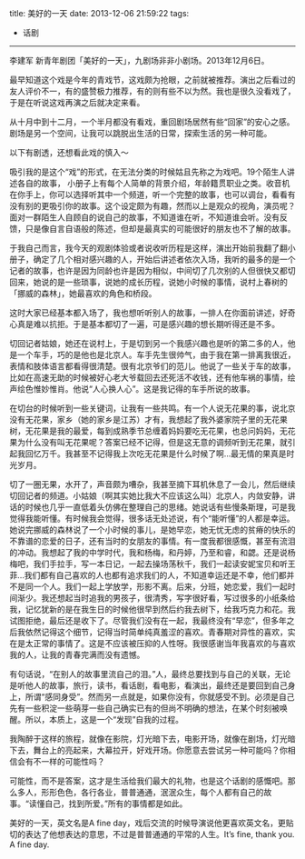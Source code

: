 title: 美好的一天
date: 2013-12-06 21:59:22
tags:
- 话剧

---

李建军 新青年剧团「美好的一天」，九剧场非非小剧场。2013年12月6日。

最早知道这个戏是今年的青戏节，这戏颇为抢眼，之前就被推荐。演出之后看过的友人评价不一，有的盛赞极力推荐，有的则有些不以为然。我也是很久没看戏了，于是在听说这戏再演之后就决定来看。

从十月中到十二月，一个半月都没有看戏，重回剧场居然有些“回家”的安心之感。剧场是另一个空间，让我可以跳脱出生活的日常，探索生活的另一种可能。

以下有剧透，还想看此戏的慎入～

<!-- more -->

吸引我的是这个“戏”的形式，在无法分类的时候姑且先称之为戏吧。19个陌生人讲述各自的故事， 小册子上有每个人简单的背景介绍，年龄籍贯职业之类。收音机在你手上，你可以选择听其中一个频道，听一个完整的故事，也可以调台，看看有没有别的更吸引你的故事。这个设定颇为有趣，然而以上是观众的视角，演员呢？面对一群陌生人自顾自的说自己的故事，不知道谁在听，不知道谁会听。没有反馈，只是像自言自语般的陈述，但却是最真实的可能很好的朋友也不了解的故事。

于我自己而言，我今天的观剧体验或者说收听历程是这样，演出开始前我翻了翻小册子，确定了几个相对感兴趣的人，开始后讲述者依次入场，我听的最多的是一个记者的故事，也许是因为同龄也许是因为相似，中间切了几次别的人但很快又都切回来，她说的是一些琐事，说她的成长历程，说她小时候的事情，说村上春树的「挪威的森林」，她最喜欢的角色和桥段。

这时大家已经基本都入场了，我也想听听别人的故事，一排人在你面前讲述，好奇心真是难以抗拒。于是基本都切了一遍，可是感兴趣的想长期听得还是不多。

切回记者姑娘，她还在说村上，于是切到另一个我感兴趣也是听的第二多的人，他是一个车手，巧的是他也是北京人。车手先生很帅气，由于我在第一排离我很近，表情和肢体语言都看得很清楚。很有北京爷们的范儿。他说了一些关于车的故事，比如在高速无助的时候被好心老大爷载回去还死活不收钱，还有他车祸的事情，绘声绘色惟妙惟肖。他说“人心换人心”。这是我记得的车手所说的故事。

在切台的时候听到一些关键词，让我有一些共鸣。有一个人说无花果的事，说北京没有无花果，家乡（她的家乡是江苏）才有，我想起了我外婆家院子里的无花果树，无花果是我的最爱，每到成熟季节总缠着妈妈要吃无花果，也总问妈妈，无花果为什么没有叫无花果呢？答案已经不记得，但是这无意的调频听到无花果，就引起我回忆万千。我甚至不记得我上次吃无花果是什么时候了啊…最无情的果真是时光岁月。

切了一圈无果，水开了，声音颇为嘈杂，我甚至摘下耳机休息了一会儿，然后继续切回记者的频道。小姑娘（啊其实她比我大不应该这么叫）北京人，内敛安静，讲话的时候也几乎一直低着头仿佛在整理自己的思绪。她说话有些慢条斯理，可是我觉得我能听懂。有时候我会觉得，很多话无处述说，有个“能听懂”的人都是幸运。她说完挪威的森林说了一个小时候的事儿，是她早恋，她无忧无虑的贫瘠的快乐的不靠谱的恋爱的日子，还有当时的女朋友的事情。有一度我都很感慨，甚至有流泪的冲动。我想起了我的中学时代，我和杨梅，和丹婷，乃至和睿，和勰。还是说杨梅吧，我们手拉手，写一本日记，一起去操场荡秋千，我们一起读安妮宝贝和听王菲…我们都有自己喜欢的人也都有追求我们的人，不知道幸运还是不幸，他们都并不是同一个人。我们一起上学放学，形影不离。后来，分班，她恋爱，我们一起时间渐少。我还想起当时追我的男孩子，很清秀，写字很好看，写过很多的小纸条给我，记忆犹新的是在我生日的时候他很早到然后约我去树下，给我巧克力和花。我试图拒绝，最后还是收下了。尽管我们没有在一起，我最终没有“早恋”，但多年之后我依然记得这个细节，记得当时简单纯真羞涩的喜欢。青春期对异性的喜欢，实在是太正常的事情了。这是不应该被压抑的人性呀。我很感谢当年我喜欢的与喜欢我的人，让我的青春完满而没有遗憾。

有句话说，“在别人的故事里流自己的泪。”人，最终总要找到与自己的关联，无论是听他人的故事，旅行，读书，看话剧，看电影，看演出，最终还是要回到自己身上，所谓“感同身受”。然而另一点就是，如果你没有，你就感受不到。必须是自己先有一些积淀一些萌芽一些自己确实已有的但尚不明确的想法，在某个时刻被唤醒。所以，本质上，这是一个“发现”自我的过程。

我陶醉于这样的旅程，就像在影院，灯光暗下去，电影开场，就像在剧场，灯光暗下去，舞台上的亮起来，大幕拉开，好戏开场。你愿意去尝试另一种可能吗？你相信会有不一样的可能性吗？

可能性，而不是答案，这才是生活给我们最大的礼物，也是这个话剧的感慨吧。那么多人，形形色色，各行各业，普普通通，泯泯众生，每个人都有自己的故事。“读懂自己，找到所爱。”所有的事情都是如此。

美好的一天，英文名是A fine day，戏后交流的时候导演说他更喜欢英文名，更贴切的表达了他想表达的意思，不过是普普通通的平常的人生。It’s fine, thank you. A fine day.

